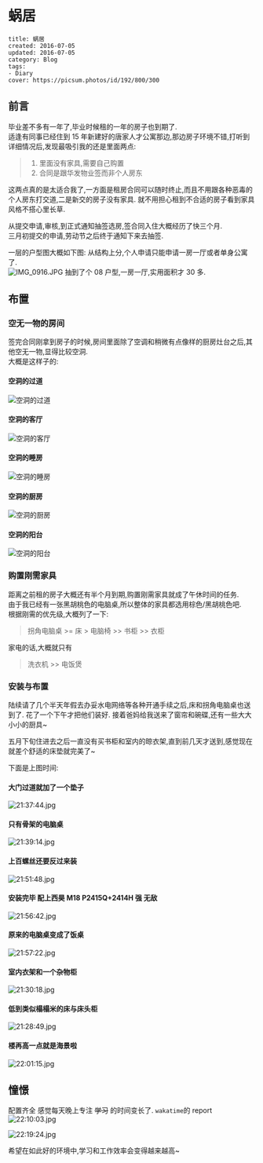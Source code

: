 # 蜗居

```metadata
title: 蜗居
created: 2016-07-05
updated: 2016-07-05
category: Blog
tags:
- Diary
cover: https://picsum.photos/id/192/800/300
```

## 前言

毕业差不多有一年了,毕业时候租的一年的房子也到期了.  
适逢有同事已经住到 15 年新建好的唐家人才公寓那边,那边房子环境不错,打听到详细情况后,发现最吸引我的还是里面两点:

> 1. 里面没有家具,需要自己购置
> 2. 合同是跟华发物业签而非个人房东

这两点真的是太适合我了,一方面是租房合同可以随时终止,而且不用跟各种恶毒的个人房东打交道,二是新交的房子没有家具. 就不用担心租到不合适的房子看到家具风格不搭心里长草.

从提交申请,审核,到正式通知抽签选房,签合同入住大概经历了快三个月.  
三月初提交的申请,劳动节之后终于通知下来去抽签.

一层的户型图大概如下图: 从结构上分,个人申请只能申请一房一厅或者单身公寓了.  
![IMG_0916.JPG](https://ww3.sinaimg.cn/large/006tNbRwgw1f5nswirc5fj30zk0my42b.jpg) 抽到了个 08 户型,一房一厅,实用面积才 30 多.

## 布置

### 空无一物的房间

签完合同刚拿到房子的时候,房间里面除了空调和稍微有点像样的厨房灶台之后,其他空无一物,显得比较空洞.  
大概是这样子的:

#### 空洞的过道

![空洞的过道](https://ww2.sinaimg.cn/large/006tNbRwgw1f5ntaislpcj31kw23u1i4.jpg)

#### 空洞的客厅

![空洞的客厅](https://ww3.sinaimg.cn/large/006tNbRwgw1f5ntaknst1j31kw23ue5u.jpg)

#### 空洞的睡房

![空洞的睡房](https://ww2.sinaimg.cn/large/006tNbRwgw1f5ntanbwkbj31kw23ue7y.jpg)

#### 空洞的厨房

![空洞的厨房](https://ww1.sinaimg.cn/large/006tNbRwgw1f5ntadsxnvj31kw23ux4c.jpg)

#### 空洞的阳台

![空洞的阳台](https://ww3.sinaimg.cn/large/006tNbRwgw1f5ntaqatgsj31kw23ub29.jpg)

### 购置刚需家具

距离之前租的房子大概还有半个月到期,购置刚需家具就成了午休时间的任务.  
由于我已经有一张黑胡桃色的电脑桌,所以整体的家具都选用棕色/黑胡桃色吧.  
根据刚需的优先级,大概列了一下:

> 拐角电脑桌 >= 床 > 电脑椅 >> 书柜 >> 衣柜

家电的话,大概就只有

> 洗衣机 >> 电饭煲

### 安装与布置

陆续请了几个半天年假去办妥水电网络等各种开通手续之后,床和拐角电脑桌也送到了. 花了一个下午才把他们装好. 接着爸妈给我送来了窗帘和碗碟,还有一些大大小小的厨具~

五月下旬住进去之后一直没有买书柜和室内的晾衣架,直到前几天才送到,感觉现在就差个舒适的床垫就完美了~

下面是上图时间:

#### 大门过道就加了一个垫子

![21:37:44.jpg](https://ww2.sinaimg.cn/large/006tNbRwgw1f5nze6dxhqj31kw23u7rf.jpg)

#### 只有骨架的电脑桌

![21:39:14.jpg](https://ww2.sinaimg.cn/large/006tNbRwgw1f5nzfqeev8j31kw2t4hdt.jpg)

#### 上百螺丝还要反过来装

![21:51:48.jpg](https://ww2.sinaimg.cn/large/006tNbRwgw1f5nzstrui8j31kw23unoc.jpg)

#### 安装完毕 配上西昊 M18 P2415Q+2414H 强 无敌

![21:56:42.jpg](https://ww4.sinaimg.cn/large/006tNbRwgw1f5nzxwv747j31kw16ok78.jpg)

#### 原来的电脑桌变成了饭桌

![21:57:22.jpg](https://ww2.sinaimg.cn/large/006tNbRwgw1f5nzymbcpmj31kw16onej.jpg)

#### 室内衣架和一个杂物柜

![21:30:18.jpg](https://ww3.sinaimg.cn/large/006tNbRwgw1f5nz6fvo2vj31kw23ue5w.jpg)

#### 低到类似榻榻米的床与床头柜

![21:28:49.jpg](https://ww2.sinaimg.cn/large/006tNbRwgw1f5nz4wdp7sj31kw16owvj.jpg)

#### 楼再高一点就是海景啦

![22:01:15.jpg](https://ww4.sinaimg.cn/large/006tNbRwgw1f5o02np97tj31kw23unp4.jpg)

## 憧憬

配置齐全 感觉每天晚上专注 ~~学习~~ 的时间变长了. `wakatime`的 report ![22:10:03.jpg](https://ww1.sinaimg.cn/large/006tNbRwgw1f5o0br69xbj31kw0kmtc0.jpg)

![22:19:24.jpg](https://ww4.sinaimg.cn/large/006tNbRwgw1f5o0lgzik4j30q209adgk.jpg)

希望在如此好的环境中,学习和工作效率会变得越来越高~

